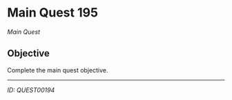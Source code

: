 # Main Quest 195

*Main Quest*

## Objective
Complete the main quest objective.

---
*ID: QUEST00194*